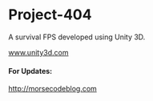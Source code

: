 # Project-404
A survival FPS developed using Unity 3D.

www.unity3d.com

#### For Updates:
http://morsecodeblog.com
